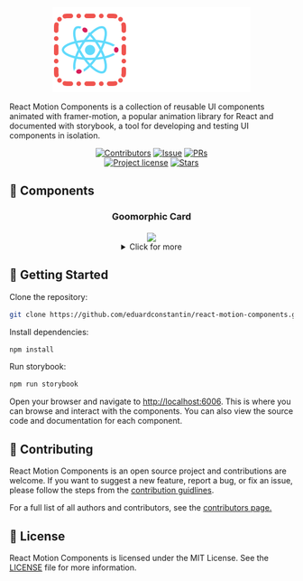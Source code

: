 <div align="center">
<img src="public/rmc.png">
</div>

React Motion Components is a collection of reusable UI components animated with framer-motion, a popular animation
library for React and documented with storybook, a tool for developing and testing UI components in isolation.

<div align="center">

[![Contributors](https://img.shields.io/github/contributors/eduardconstantin/react-motion-components?style=flat-square)](https://github.com/eduardconstantin/react-motion-components/graphs/contributors)
[![Issue](https://img.shields.io/github/issues/eduardconstantin/react-motion-components?style=flat-square)](https://github.com/eduardconstantin/react-motion-components/issues)
[![PRs](https://img.shields.io/github/issues-pr/eduardconstantin/react-motion-components?style=flat-square)](https://github.com/eduardconstantin/react-motion-components/pulls)
<br/>
[![Project license](https://img.shields.io/github/license/eduardconstantin/react-motion-components?style=flat-square)](LICENSE)
[![Stars](https://img.shields.io/github/stars/eduardconstantin/react-motion-components?style=flat-square)](https://github.com/eduardconstantin/react-motion-components/stargazers)

</div>

## 🧩 Components

<div align="center">
  <h3 align="center">Goomorphic Card</h3>
  <img align="center" height="300px" src="https://cdn.dribbble.com/userupload/17062044/file/original-688c4d8e44a27791bb409b87f7b2314d.gif"/> 
  <br>
  <details align="center">
    <summary>Click for more</summary>
    <pre>
      <h3 align="center">Goomorphic Menu</h3>
      <img align="center" height="200px" src="https://cdn.dribbble.com/userupload/16249760/file/original-f9f8054776c4ef1409b03e7cea6033d2.gif"/> 
      <h3 align="center">Counter-Strike Button</h3>
      <img align="center" height="200px" src="https://cdn.dribbble.com/userupload/9956491/file/original-1c3263055d59db01e43678d5d5b8e71a.gif"/> 
      <h3 align="center">✨Framer AI Button</h3>
      <img align="center" height="200px" src="https://cdn.dribbble.com/userupload/5766170/file/original-8c76fbedd0ced146fff4c572616a6b4d.gif"/>
      <h3 align="center">Comic-Book Button</h3>
      <img align="center" height="200px" src="public/assets/comicbtn.gif"/>
      <h3 align="center">Navigation Menu</h3>
      <img align="center" height="200px" src="public/assets/menu.gif"/>
      <h3 align="center">Dynamic Menu</h3>
      <img align="center" height="200px" src="public/assets/dynMenu.gif"/>
    </pre>
  </details>
  
</div>

## 🌱 Getting Started

Clone the repository:

```bash
git clone https://github.com/eduardconstantin/react-motion-components.git
```

Install dependencies:

```bash
npm install
```

Run storybook:

```bash
npm run storybook
```

Open your browser and navigate to [http://localhost:6006](http://localhost:6006). This is where you can browse and
interact with the components. You can also view the source code and documentation for each component.

## 👥 Contributing

React Motion Components is an open source project and contributions are welcome. If you want to suggest a new feature,
report a bug, or fix an issue, please follow the steps from the [contribution guidlines](CONTRIBUTING.md).

For a full list of all authors and contributors, see the
[contributors page.](https://github.com/eduardconstantin/react-motion-components/contributors)

## 📜 License

React Motion Components is licensed under the MIT License. See the [LICENSE](LICENSE) file for more information.
